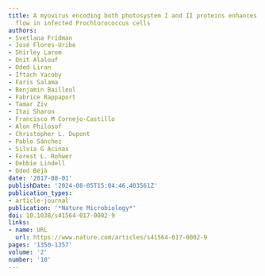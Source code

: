 ```yaml
---
title: A myovirus encoding both photosystem I and II proteins enhances cyclic electron
  flow in infected Prochlorococcus cells
authors:
- Svetlana Fridman
- José Flores-Uribe
- Shirley Larom
- Onit Alalouf
- Oded Liran
- Iftach Yacoby
- Faris Salama
- Benjamin Bailleul
- Fabrice Rappaport
- Tamar Ziv
- Itai Sharon
- Francisco M Cornejo-Castillo
- Alon Philosof
- Christopher L. Dupont
- Pablo Sánchez
- Silvia G Acinas
- Forest L. Rohwer
- Debbie Lindell
- Oded Béjà
date: '2017-08-01'
publishDate: '2024-08-05T15:04:46.403561Z'
publication_types:
- article-journal
publication: '*Nature Microbiology*'
doi: 10.1038/s41564-017-0002-9
links:
- name: URL
  url: https://www.nature.com/articles/s41564-017-0002-9
pages: '1350-1357'
volume: '2'
number: '10'
---
```

